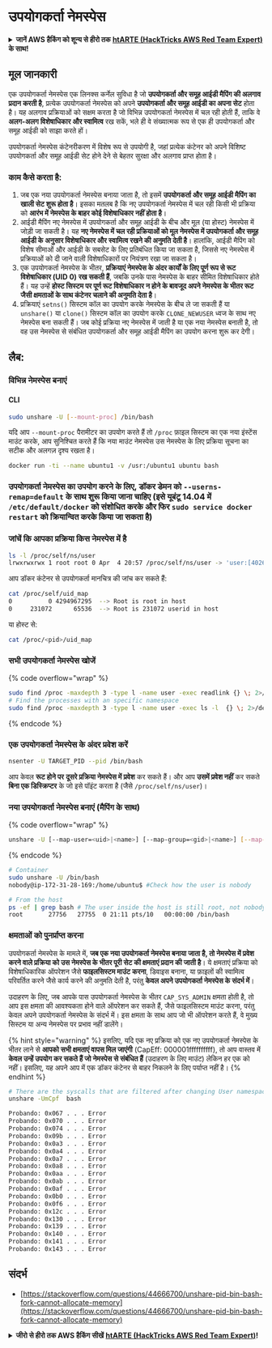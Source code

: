# उपयोगकर्ता नेमस्पेस

<details>

<summary><strong>जानें AWS हैकिंग को शून्य से हीरो तक</strong> <a href="https://training.hacktricks.xyz/courses/arte"><strong>htARTE (HackTricks AWS Red Team Expert)</strong></a><strong> के साथ!</strong></summary>

HackTricks का समर्थन करने के अन्य तरीके:

* यदि आप अपनी **कंपनी का विज्ञापन HackTricks में देखना चाहते हैं** या **HackTricks को PDF में डाउनलोड करना चाहते हैं** तो [**सब्सक्रिप्शन प्लान्स देखें**](https://github.com/sponsors/carlospolop)!
* [**आधिकारिक PEASS और HackTricks स्वैग**](https://peass.creator-spring.com) प्राप्त करें
* हमारे विशेष [**NFTs**](https://opensea.io/collection/the-peass-family) संग्रह, [**The PEASS Family**](https://opensea.io/collection/the-peass-family) खोजें
* **शामिल हों** 💬 [**डिस्कॉर्ड समूह**](https://discord.gg/hRep4RUj7f) या [**टेलीग्राम समूह**](https://t.me/peass) या **मुझे** **ट्विटर** 🐦 [**@carlospolopm**](https://twitter.com/carlospolopm)** का पालन करें**.
* **अपने हैकिंग ट्रिक्स साझा करें** द्वारा PRs सबमिट करके [**HackTricks**](https://github.com/carlospolop/hacktricks) और [**HackTricks Cloud**](https://github.com/carlospolop/hacktricks-cloud) github repos.

</details>

## मूल जानकारी

एक उपयोगकर्ता नेमस्पेस एक लिनक्स कर्नेल सुविधा है जो **उपयोगकर्ता और समूह आईडी मैपिंग की अलगाव प्रदान करती है**, प्रत्येक उपयोगकर्ता नेमस्पेस को अपने **उपयोगकर्ता और समूह आईडी का अपना सेट** होता है। यह अलगाव प्रक्रियाओं को सक्षम करता है जो विभिन्न उपयोगकर्ता नेमस्पेस में चल रही होती हैं, ताकि वे **अलग-अलग विशेषाधिकार और स्वामित्व** रख सकें, भले ही वे संख्यात्मक रूप से एक ही उपयोगकर्ता और समूह आईडी को साझा करते हों।

उपयोगकर्ता नेमस्पेस कंटेनरीकरण में विशेष रूप से उपयोगी है, जहां प्रत्येक कंटेनर को अपने विशिष्ट उपयोगकर्ता और समूह आईडी सेट होने देने से बेहतर सुरक्षा और अलगाव प्राप्त होता है।

### काम कैसे करता है:

1. जब एक नया उपयोगकर्ता नेमस्पेस बनाया जाता है, तो इसमें **उपयोगकर्ता और समूह आईडी मैपिंग का खाली सेट शुरू होता है**। इसका मतलब है कि नए उपयोगकर्ता नेमस्पेस में चल रही किसी भी प्रक्रिया को **आरंभ में नेमस्पेस के बाहर कोई विशेषाधिकार नहीं होता है**।
2. आईडी मैपिंग नए नेमस्पेस में उपयोगकर्ता और समूह आईडी के बीच और मूल (या होस्ट) नेमस्पेस में जोड़ी जा सकती है। यह **नए नेमस्पेस में चल रही प्रक्रियाओं को मूल नेमस्पेस में उपयोगकर्ता और समूह आईडी के अनुसार विशेषाधिकार और स्वामित्व रखने की अनुमति देती है**। हालांकि, आईडी मैपिंग को विशेष सीमाओं और आईडी के सबसेट के लिए प्रतिबंधित किया जा सकता है, जिससे नए नेमस्पेस में प्रक्रियाओं को दी जाने वाली विशेषाधिकारों पर नियंत्रण रखा जा सकता है।
3. एक उपयोगकर्ता नेमस्पेस के भीतर, **प्रक्रियाएं नेमस्पेस के अंदर कार्यों के लिए पूर्ण रूप से रूट विशेषाधिकार (UID 0) रख सकती हैं**, जबकि उनके पास नेमस्पेस के बाहर सीमित विशेषाधिकार होते हैं। यह उन्हें **होस्ट सिस्टम पर पूर्ण रूट विशेषाधिकार न होने के बावजूद अपने नेमस्पेस के भीतर रूट जैसी क्षमताओं के साथ कंटेनर चलाने की अनुमति देता है**।
4. प्रक्रियाएं `setns()` सिस्टम कॉल का उपयोग करके नेमस्पेस के बीच ले जा सकती हैं या `unshare()` या `clone()` सिस्टम कॉल का उपयोग करके `CLONE_NEWUSER` ध्वज के साथ नए नेमस्पेस बना सकती हैं। जब कोई प्रक्रिया नए नेमस्पेस में जाती है या एक नया नेमस्पेस बनाती है, तो वह उस नेमस्पेस से संबंधित उपयोगकर्ता और समूह आईडी मैपिंग का उपयोग करना शुरू कर देगी।

## लैब:

### विभिन्न नेमस्पेस बनाएं

#### CLI
```bash
sudo unshare -U [--mount-proc] /bin/bash
```
यदि आप `--mount-proc` पैरामीटर का उपयोग करते हैं तो `/proc` फ़ाइल सिस्टम का एक नया इंस्टेंस माउंट करके, आप सुनिश्चित करते हैं कि नया माउंट नेमस्पेस उस नेमस्पेस के लिए प्रक्रिया सूचना का सटीक और अलगज़ दृश्य रखता है।
```bash
docker run -ti --name ubuntu1 -v /usr:/ubuntu1 ubuntu bash
```
### उपयोगकर्ता नेमस्पेस का उपयोग करने के लिए, डॉकर डेमन को **`--userns-remap=default`** के साथ शुरू किया जाना चाहिए (इसे यूबंटू 14.04 में `/etc/default/docker` को संशोधित करके और फिर `sudo service docker restart` को क्रियान्वित करके किया जा सकता है)

### &#x20;जांचें कि आपका प्रक्रिया किस नेमस्पेस में है
```bash
ls -l /proc/self/ns/user
lrwxrwxrwx 1 root root 0 Apr  4 20:57 /proc/self/ns/user -> 'user:[4026531837]'
```
आप डॉकर कंटेनर से उपयोगकर्ता मानचित्र की जांच कर सकते हैं:
```bash
cat /proc/self/uid_map
0          0 4294967295  --> Root is root in host
0     231072      65536  --> Root is 231072 userid in host
```
या होस्ट से:
```bash
cat /proc/<pid>/uid_map
```
### सभी उपयोगकर्ता नेमस्पेस खोजें

{% code overflow="wrap" %}
```bash
sudo find /proc -maxdepth 3 -type l -name user -exec readlink {} \; 2>/dev/null | sort -u
# Find the processes with an specific namespace
sudo find /proc -maxdepth 3 -type l -name user -exec ls -l  {} \; 2>/dev/null | grep <ns-number>
```
{% endcode %}

### एक उपयोगकर्ता नेमस्पेस के अंदर प्रवेश करें
```bash
nsenter -U TARGET_PID --pid /bin/bash
```
आप केवल **रूट होने पर** **दूसरे प्रक्रिया नेमस्पेस में प्रवेश** कर सकते हैं। और आप **उसमें प्रवेश नहीं** कर सकते **बिना एक डिस्क्रिप्टर** के जो इसे पॉइंट करता है (जैसे `/proc/self/ns/user`)।

### नया उपयोगकर्ता नेमस्पेस बनाएं (मैपिंग के साथ)

{% code overflow="wrap" %}
```bash
unshare -U [--map-user=<uid>|<name>] [--map-group=<gid>|<name>] [--map-root-user] [--map-current-user]
```
{% endcode %}
```bash
# Container
sudo unshare -U /bin/bash
nobody@ip-172-31-28-169:/home/ubuntu$ #Check how the user is nobody

# From the host
ps -ef | grep bash # The user inside the host is still root, not nobody
root       27756   27755  0 21:11 pts/10   00:00:00 /bin/bash
```
### क्षमताओं को पुनर्प्राप्त करना

उपयोगकर्ता नेमस्पेस के मामले में, **जब एक नया उपयोगकर्ता नेमस्पेस बनाया जाता है, तो नेमस्पेस में प्रवेश करने वाले प्रक्रिया को उस नेमस्पेस के भीतर पूरी सेट की क्षमताएं प्रदान की जाती है**। ये क्षमताएं प्रक्रिया को विशेषाधिकारिक ऑपरेशन जैसे **फाइलसिस्टम माउंट करना**, डिवाइस बनाना, या फ़ाइलों की स्वामित्व परिवर्तित करने जैसे कार्य करने की अनुमति देती है, परंतु **केवल अपने उपयोगकर्ता नेमस्पेस के संदर्भ में**।

उदाहरण के लिए, जब आपके पास उपयोगकर्ता नेमस्पेस के भीतर `CAP_SYS_ADMIN` क्षमता होती है, तो आप इस क्षमता की आवश्यकता होने वाले ऑपरेशन कर सकते हैं, जैसे फाइलसिस्टम माउंट करना, परंतु केवल अपने उपयोगकर्ता नेमस्पेस के संदर्भ में। इस क्षमता के साथ आप जो भी ऑपरेशन करते हैं, वे मुख्य सिस्टम या अन्य नेमस्पेस पर प्रभाव नहीं डालेंगे।

{% hint style="warning" %}
इसलिए, यदि एक नए प्रक्रिया को एक नए उपयोगकर्ता नेमस्पेस के भीतर लाने से **आपको सभी क्षमताएं वापस मिल जाएंगी** (CapEff: 000001ffffffffff), तो आप वास्तव में **केवल उन्हें उपयोग कर सकते हैं जो नेमस्पेस से संबंधित हैं** (उदाहरण के लिए माउंट) लेकिन हर एक को नहीं। इसलिए, यह अपने आप में एक डॉकर कंटेनर से बाहर निकलने के लिए पर्याप्त नहीं है।
{% endhint %}
```bash
# There are the syscalls that are filtered after changing User namespace with:
unshare -UmCpf  bash

Probando: 0x067 . . . Error
Probando: 0x070 . . . Error
Probando: 0x074 . . . Error
Probando: 0x09b . . . Error
Probando: 0x0a3 . . . Error
Probando: 0x0a4 . . . Error
Probando: 0x0a7 . . . Error
Probando: 0x0a8 . . . Error
Probando: 0x0aa . . . Error
Probando: 0x0ab . . . Error
Probando: 0x0af . . . Error
Probando: 0x0b0 . . . Error
Probando: 0x0f6 . . . Error
Probando: 0x12c . . . Error
Probando: 0x130 . . . Error
Probando: 0x139 . . . Error
Probando: 0x140 . . . Error
Probando: 0x141 . . . Error
Probando: 0x143 . . . Error
```
## संदर्भ
* [https://stackoverflow.com/questions/44666700/unshare-pid-bin-bash-fork-cannot-allocate-memory](https://stackoverflow.com/questions/44666700/unshare-pid-bin-bash-fork-cannot-allocate-memory)

<details>

<summary><strong>जीरो से हीरो तक AWS हैकिंग सीखें</strong> <a href="https://training.hacktricks.xyz/courses/arte"><strong>htARTE (HackTricks AWS Red Team Expert)</strong></a><strong>!</strong></summary>

HackTricks का समर्थन करने के अन्य तरीके:

* अगर आप अपनी **कंपनी का विज्ञापन HackTricks में देखना चाहते हैं** या **HackTricks को PDF में डाउनलोड करना चाहते हैं** तो [**सब्सक्रिप्शन प्लान्स देखें**](https://github.com/sponsors/carlospolop)!
* [**आधिकारिक PEASS & HackTricks स्वैग**](https://peass.creator-spring.com) प्राप्त करें
* [**The PEASS Family**](https://opensea.io/collection/the-peass-family) की हमारी विशेष [**NFTs**](https://opensea.io/collection/the-peass-family) की खोज करें
* **शामिल हों** 💬 [**डिस्कॉर्ड समूह**](https://discord.gg/hRep4RUj7f) या [**टेलीग्राम समूह**](https://t.me/peass) और **Twitter** 🐦 [**@carlospolopm**](https://twitter.com/carlospolopm)** को** **फॉलो** करें।
* **हैकिंग ट्रिक्स साझा करें** द्वारा PRs सबमिट करके [**HackTricks**](https://github.com/carlospolop/hacktricks) और [**HackTricks Cloud**](https://github.com/carlospolop/hacktricks-cloud) github repos में।

</details>
